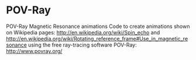 # POV-Ray
POV-Ray Magnetic Resonance animations
Code to create animations shown on Wikipedia pages:
http://en.wikipedia.org/wiki/Spin_echo
and 
http://en.wikipedia.org/wiki/Rotating_reference_frame#Use_in_magnetic_resonance
using the free ray-tracing software POV-Ray:
http://www.povray.org/ 
